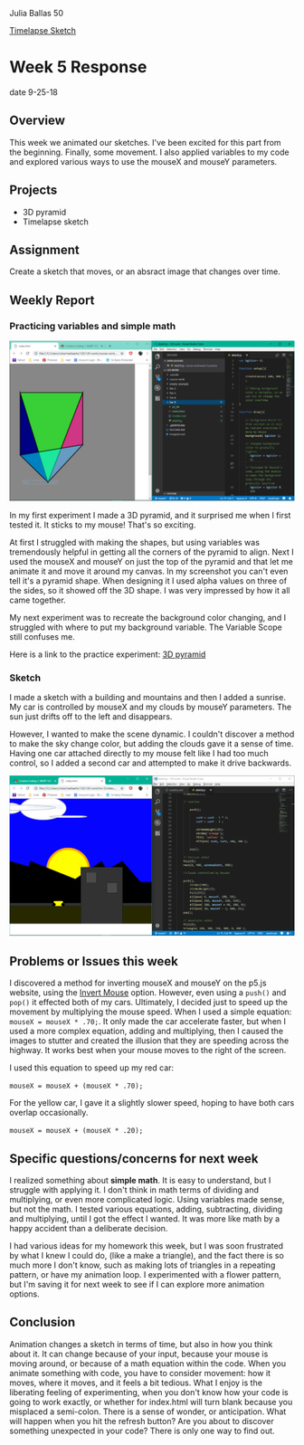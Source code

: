 Julia Ballas 50

[Timelapse Sketch](https://jballas.github.io/120-work/hw-5/index.html)

# Week 5 Response

date 9-25-18

## Overview

This week we animated our sketches. I've been excited for this part from the beginning. Finally, some movement. I also applied variables to my code and explored various ways to use the mouseX and mouseY parameters.

## Projects

- 3D pyramid
- Timelapse sketch

## Assignment

Create a sketch that moves, or an absract image that changes over time.

## Weekly Report

### Practicing variables and simple math

![screenshot of Pyramid experiment](screenshot_pyramid.PNG)

In my first experiment I made a 3D pyramid, and it surprised me when I first tested it. It sticks to my mouse! That's so exciting.

At first I struggled with making the shapes, but using variables was tremendously helpful in getting all the corners of the pyramid to align. Next I used the mouseX and mouseY on just the top of the pyramid and that let me animate it and move it around my canvas. In my screenshot you can't even tell it's a pyramid shape. When designing it I used alpha values on three of the sides, so it showed off the 3D shape. I was very impressed by how it all came together.

My next experiment was to recreate the background color changing, and I struggled with where to put my background variable. The Variable Scope still confuses me.

Here is a link to the practice experiment: [3D pyramid](https://jballas.github.io/120-work/course-work/week-5-practice/index.html)

### Sketch

I made a sketch with a building and mountains and then I added a sunrise. My car is controlled by mouseX and my clouds by mouseY parameters. The sun just drifts off to the left and disappears.

However, I wanted to make the scene dynamic. I couldn't discover a method to make the sky change color, but adding the clouds gave it a sense of time. Having one car attached directly to my mouse felt like I had too much control, so I added a second car and attempted to make it drive backwards.

![Timelapse Sketch and code](screenshot_sunrise.PNG)

## Problems or Issues this week

I discovered a method for inverting mouseX and mouseY on the p5.js website, using the [Invert Mouse](https://p5js.org/assets/learn/interactivity/) option. However, even using a ```push()``` and ```pop()``` it effected both of my cars. Ultimately, I decided just to speed up the movement by multiplying the mouse speed. When I used a simple equation: ```mouseX = mouseX * .70;```. It only made the car accelerate faster, but when I used a more complex equation, adding and multiplying, then I caused the images to stutter and created the illusion that they are speeding across the highway. It works best when your mouse moves to the right of the screen.

I used this equation to speed up my red car:

```mouseX = mouseX + (mouseX * .70);```

For the yellow car, I gave it a slightly slower speed, hoping to have both cars overlap occasionally.

```mouseX = mouseX + (mouseX * .20);```

## Specific questions/concerns for next week

I realized something about **simple math**. It is easy to understand, but I struggle with applying it. I don't think in math terms of dividing and multiplying, or even more complicated logic. Using variables made sense, but not the math. I tested various equations, adding, subtracting, dividing and multiplying, until I got the effect I wanted. It was more like math by a happy accident than a deliberate decision.

I had various ideas for my homework this week, but I was soon frustrated by what I knew I could do, (like a make a triangle), and the fact there is so much more I don't know, such as making lots of triangles in a repeating pattern, or have my animation loop. I experimented with a flower pattern, but I'm saving it for next week to see if I can explore more animation options.

## Conclusion

Animation changes a sketch in terms of time, but also in how you think about it. It can change because of your input, because your mouse is moving around, or because of a math equation within the code. When you animate something with code, you have to consider movement: how it moves, where it moves, and it feels a bit tedious. What I enjoy is the liberating feeling of experimenting, when you don't know how your code is going to work exactly, or whether for index.html will turn blank because you misplaced a semi-colon. There is a sense of wonder, or anticipation. What will happen when you hit the refresh button? Are you about to discover something unexpected in your code? There is only one way to find out.